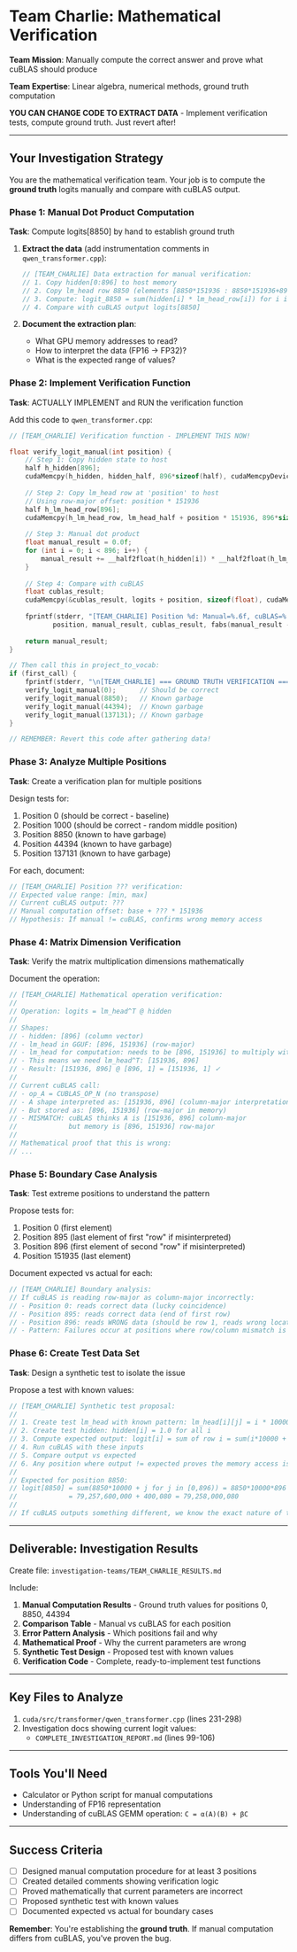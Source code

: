 # Team Charlie: Mathematical Verification

**Team Mission**: Manually compute the correct answer and prove what cuBLAS should produce

**Team Expertise**: Linear algebra, numerical methods, ground truth computation

**YOU CAN CHANGE CODE TO EXTRACT DATA** - Implement verification tests, compute ground truth. Just revert after!

---

## Your Investigation Strategy

You are the mathematical verification team. Your job is to compute the **ground truth** logits manually and compare with cuBLAS output.

### Phase 1: Manual Dot Product Computation

**Task**: Compute logits[8850] by hand to establish ground truth

1. **Extract the data** (add instrumentation comments in `qwen_transformer.cpp`):
   ```cpp
   // [TEAM_CHARLIE] Data extraction for manual verification:
   // 1. Copy hidden[0:896] to host memory
   // 2. Copy lm_head row 8850 (elements [8850*151936 : 8850*151936+896]) to host
   // 3. Compute: logit_8850 = sum(hidden[i] * lm_head_row[i]) for i in [0,896)
   // 4. Compare with cuBLAS output logits[8850]
   ```

2. **Document the extraction plan**:
   - What GPU memory addresses to read?
   - How to interpret the data (FP16 → FP32)?
   - What is the expected range of values?

### Phase 2: Implement Verification Function

**Task**: ACTUALLY IMPLEMENT and RUN the verification function

Add this code to `qwen_transformer.cpp`:

```cpp
// [TEAM_CHARLIE] Verification function - IMPLEMENT THIS NOW!

float verify_logit_manual(int position) {
    // Step 1: Copy hidden state to host
    half h_hidden[896];
    cudaMemcpy(h_hidden, hidden_half, 896*sizeof(half), cudaMemcpyDeviceToHost);
    
    // Step 2: Copy lm_head row at 'position' to host
    // Using row-major offset: position * 151936
    half h_lm_head_row[896];
    cudaMemcpy(h_lm_head_row, lm_head_half + position * 151936, 896*sizeof(half), cudaMemcpyDeviceToHost);
    
    // Step 3: Manual dot product
    float manual_result = 0.0f;
    for (int i = 0; i < 896; i++) {
        manual_result += __half2float(h_hidden[i]) * __half2float(h_lm_head_row[i]);
    }
    
    // Step 4: Compare with cuBLAS
    float cublas_result;
    cudaMemcpy(&cublas_result, logits + position, sizeof(float), cudaMemcpyDeviceToHost);
    
    fprintf(stderr, "[TEAM_CHARLIE] Position %d: Manual=%.6f, cuBLAS=%.6f, Diff=%.6f\n",
           position, manual_result, cublas_result, fabs(manual_result - cublas_result));
    
    return manual_result;
}

// Then call this in project_to_vocab:
if (first_call) {
    fprintf(stderr, "\n[TEAM_CHARLIE] === GROUND TRUTH VERIFICATION ===\n");
    verify_logit_manual(0);      // Should be correct
    verify_logit_manual(8850);   // Known garbage
    verify_logit_manual(44394);  // Known garbage
    verify_logit_manual(137131); // Known garbage
}

// REMEMBER: Revert this code after gathering data!
```

### Phase 3: Analyze Multiple Positions

**Task**: Create a verification plan for multiple positions

Design tests for:
1. Position 0 (should be correct - baseline)
2. Position 1000 (should be correct - random middle position)
3. Position 8850 (known to have garbage)
4. Position 44394 (known to have garbage)
5. Position 137131 (known to have garbage)

For each, document:
```cpp
// [TEAM_CHARLIE] Position ??? verification:
// Expected value range: [min, max]
// Current cuBLAS output: ???
// Manual computation offset: base + ??? * 151936
// Hypothesis: If manual != cuBLAS, confirms wrong memory access
```

### Phase 4: Matrix Dimension Verification

**Task**: Verify the matrix multiplication dimensions mathematically

Document the operation:

```cpp
// [TEAM_CHARLIE] Mathematical operation verification:
//
// Operation: logits = lm_head^T @ hidden
// 
// Shapes:
// - hidden: [896] (column vector)
// - lm_head in GGUF: [896, 151936] (row-major)
// - lm_head for computation: needs to be [896, 151936] to multiply with [896]
// - This means we need lm_head^T: [151936, 896]
// - Result: [151936, 896] @ [896, 1] = [151936, 1] ✓
//
// Current cuBLAS call:
// - op_A = CUBLAS_OP_N (no transpose)
// - A shape interpreted as: [151936, 896] (column-major interpretation)
// - But stored as: [896, 151936] (row-major in memory)
// - MISMATCH: cuBLAS thinks A is [151936, 896] column-major
//             but memory is [896, 151936] row-major
//
// Mathematical proof that this is wrong:
// ...
```

### Phase 5: Boundary Case Analysis

**Task**: Test extreme positions to understand the pattern

Propose tests for:
1. Position 0 (first element)
2. Position 895 (last element of first "row" if misinterpreted)
3. Position 896 (first element of second "row" if misinterpreted)
4. Position 151935 (last element)

Document expected vs actual for each:
```cpp
// [TEAM_CHARLIE] Boundary analysis:
// If cuBLAS is reading row-major as column-major incorrectly:
// - Position 0: reads correct data (lucky coincidence)
// - Position 895: reads correct data (end of first row)
// - Position 896: reads WRONG data (should be row 1, reads wrong location)
// - Pattern: Failures occur at positions where row/column mismatch is non-zero
```

### Phase 6: Create Test Data Set

**Task**: Design a synthetic test to isolate the issue

Propose a test with known values:
```cpp
// [TEAM_CHARLIE] Synthetic test proposal:
//
// 1. Create test lm_head with known pattern: lm_head[i][j] = i * 10000 + j
// 2. Create test hidden: hidden[i] = 1.0 for all i
// 3. Compute expected output: logit[i] = sum of row i = sum(i*10000 + j) for j in [0,896)
// 4. Run cuBLAS with these inputs
// 5. Compare output vs expected
// 6. Any position where output != expected proves the memory access is wrong
//
// Expected for position 8850:
// logit[8850] = sum(8850*10000 + j for j in [0,896)) = 8850*10000*896 + sum(0..895)
//             = 79,257,600,000 + 400,080 = 79,258,000,080
//
// If cuBLAS outputs something different, we know the exact nature of the error
```

---

## Deliverable: Investigation Results

Create file: `investigation-teams/TEAM_CHARLIE_RESULTS.md`

Include:
1. **Manual Computation Results** - Ground truth values for positions 0, 8850, 44394
2. **Comparison Table** - Manual vs cuBLAS for each position
3. **Error Pattern Analysis** - Which positions fail and why
4. **Mathematical Proof** - Why the current parameters are wrong
5. **Synthetic Test Design** - Proposed test with known values
6. **Verification Code** - Complete, ready-to-implement test functions

---

## Key Files to Analyze

1. `cuda/src/transformer/qwen_transformer.cpp` (lines 231-298)
2. Investigation docs showing current logit values:
   - `COMPLETE_INVESTIGATION_REPORT.md` (lines 99-106)

---

## Tools You'll Need

- Calculator or Python script for manual computations
- Understanding of FP16 representation
- Understanding of cuBLAS GEMM operation: `C = α(A)(B) + βC`

---

## Success Criteria

- [ ] Designed manual computation procedure for at least 3 positions
- [ ] Created detailed comments showing verification logic
- [ ] Proved mathematically that current parameters are incorrect
- [ ] Proposed synthetic test with known values
- [ ] Documented expected vs actual for boundary cases

**Remember**: You're establishing the **ground truth**. If manual computation differs from cuBLAS, you've proven the bug.
